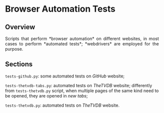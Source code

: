 # Browser Automation Tests

## Overview

<p align="justify">
Scripts that perform *browser automation* on different websites, in most cases to perform *automated tests*; *webdrivers* are employed for the purpose.
</p>

## Sections

```tests-github.py```: some automated tests on *GitHub* website;

```tests-thetvdb-tabs.py```: automated tests on *TheTVDB* website; differently from ```tests-thetvdb.py``` script, when multiple pages of the same kind need to be opened, they are opened in *new tabs*;

```tests-thetvdb.py```: automated tests on *TheTVDB* website.